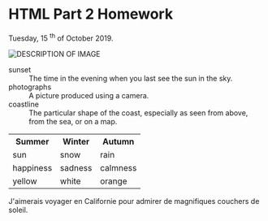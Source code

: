 <h1>HTML Part 2 Homework</h1>
<p>Tuesday, 15 <sup>th</sup> of October 2019.</p>

<p>
<img src="https://www.discoverlosangeles.com/sites/default/files/styles/hero/public/images/2019-01/Hermosa%20Beach%20Pier%20sunset.jpg?itok=9x82CPJg" alt="DESCRIPTION OF IMAGE" >
</p>

<p>
<dl>
  <dt>sunset</dt>
  <dd>The time in the evening when you last see the sun in the sky.</dd>
  <dt>photographs</dt>
  <dd>A picture produced using a camera.</dd>
  <dt>coastline</dt>
  <dd>The particular shape of the coast, especially as seen from above, from the sea, or on a map.</dd>
</dl>
</p>

<p>
<table>
  <tr><th>Summer</th><th>Winter</th><th>Autumn</th></tr>
   <tr><td>sun</td><td>snow</td><td>rain</td></tr>
   <tr><td>happiness</td><td>sadness</td><td>calmness</td></tr>
   <tr><td>yellow</td><td>white</td><td>orange</td></tr>
</table>
</p>

<p> J'aimerais voyager en Californie pour admirer de magnifiques couchers de soleil.<lang="fr"></p>
